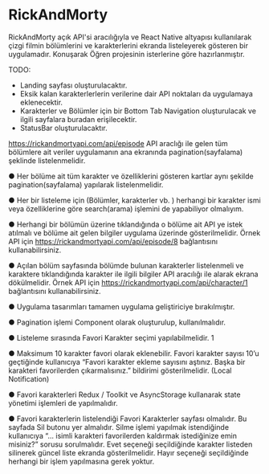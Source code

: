 # RickAndMorty
RickAndMorty açık API'si aracılığıyla ve React Native altyapısı kullanılarak çizgi filmin bölümlerini ve karakterlerini ekranda listeleyerek gösteren bir uygulamadır. Konuşarak Öğren projesinin isterlerine göre hazırlanmıştır. 

TODO:
- Landing sayfası oluşturulacaktır. 
- Eksik kalan karakterlerlerin verilerine dair API noktaları da uygulamaya eklenecektir.
- Karakterler ve Bölümler için bir Bottom Tab Navigation oluşturulacak ve ilgili sayfalara buradan erişilecektir.
- StatusBar oluşturulacaktır.

 https://rickandmortyapi.com/api/episode API araclığı ile gelen tüm bölümlere ait veriler
uygulamanın ana ekranında pagination(sayfalama) şeklinde listelenmelidir.

● Her bölüme ait tüm karakter ve özelliklerini gösteren kartlar aynı şekilde
pagination(sayfalama) yapılarak listelenmelidir.

● Her bir listeleme için (Bölümler, karakterler vb. ) herhangi bir karakter ismi veya
özelliklerine göre search(arama) işlemini de yapabiliyor olmalıyım.

● Herhangi bir bölümün üzerine tıklandığında o bölüme ait API ye istek atılmalı ve bölüme
ait gelen bilgiler uygulama üzerinde gösterilmelidir. Örnek API için
https://rickandmortyapi.com/api/episode/8 bağlantısını kullanabilirsiniz.

● Açılan bölüm sayfasında bölümde bulunan karakterler listelenmeli ve karaktere
tıklandığında karakter ile ilgili bilgiler API aracılığı ile alarak ekrana dökülmelidir. Örnek
API için https://rickandmortyapi.com/api/character/1 bağlantısını kullanabilirsiniz.

● Uygulama tasarımları tamamen uygulama geliştiriciye bırakılmıştır.

● Pagination işlemi Component olarak oluşturulup, kullanılmalıdır.

● Listeleme sırasında Favori Karakter seçimi yapılabilmelidir.
1

● Maksimum 10 karakter favori olarak eklenebilir. Favori karakter sayısı 10’u geçtiğinde
kullanıcıya “Favori karakter ekleme sayısını aştınız. Başka bir karakteri favorilerden
çıkarmalısınız.” bildirimi gösterilmelidir. (Local Notification)

● Favori karakterleri Redux / Toolkit ve AsyncStorage kullanarak state yönetimi işlemleri
de yapılmalıdır.

● Favori karakterlerin listelendiği Favori Karakterler sayfası olmalıdır. Bu sayfada Sil
butonu yer almalıdır. Silme işlemi yapılmak istendiğinde kullanıcıya “... isimli karakteri
favorilerden kaldırmak istediğinize emin misiniz?” sorusu sorulmalıdır. Evet seçeneği
seçildiğinde karakter listeden silinerek güncel liste ekranda gösterilmelidir. Hayır
seçeneği seçildiğinde herhangi bir işlem yapılmasına gerek yoktur.
